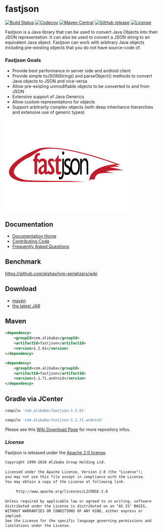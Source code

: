 # fastjson

[![Build Status](https://travis-ci.org/alibaba/fastjson.svg?branch=master)](https://travis-ci.org/alibaba/fastjson)
[![Codecov](https://codecov.io/gh/alibaba/fastjson/branch/master/graph/badge.svg)](https://codecov.io/gh/alibaba/fastjson/branch/master)
[![Maven Central](https://maven-badges.herokuapp.com/maven-central/com.alibaba/fastjson/badge.svg)](https://maven-badges.herokuapp.com/maven-central/com.alibaba/fastjson/)
[![GitHub release](https://img.shields.io/github/release/alibaba/fastjson.svg)](https://github.com/alibaba/fastjson/releases)
[![License](https://img.shields.io/badge/license-Apache%202-4EB1BA.svg)](https://www.apache.org/licenses/LICENSE-2.0.html)

Fastjson is a Java library that can be used to convert Java Objects into their JSON representation. It can also be used to convert a JSON string to an equivalent Java object. Fastjson can work with arbitrary Java objects including pre-existing objects that you do not have source-code of.

### Fastjson Goals
 * Provide best performance in server side and android client
 * Provide simple toJSONString() and parseObject() methods to convert Java objects to JSON and vice-versa
 * Allow pre-existing unmodifiable objects to be converted to and from JSON
 * Extensive support of Java Generics
 * Allow custom representations for objects
 * Support arbitrarily complex objects (with deep inheritance hierarchies and extensive use of generic types)

![fastjson](logo.jpg "fastjson")

## Documentation

- [Documentation Home](https://github.com/alibaba/fastjson/wiki)
- [Contributing Code](https://github.com/nschaffner/fastjson/blob/master/CONTRIBUTING.md)
- [Frequently Asked Questions](https://github.com/alibaba/fastjson/wiki/%E5%B8%B8%E8%A7%81%E9%97%AE%E9%A2%98)

## Benchmark

https://github.com/eishay/jvm-serializers/wiki

## Download

- [maven][1]
- [the latest JAR][2]

[1]: http://repo1.maven.org/maven2/com/alibaba/fastjson/
[2]: https://search.maven.org/remote_content?g=com.alibaba&a=fastjson&v=LATEST

## Maven

```xml
<dependency>
    <groupId>com.alibaba</groupId>
    <artifactId>fastjson</artifactId>
    <version>1.2.61</version>
</dependency>
```

```xml
<dependency>
    <groupId>com.alibaba</groupId>
    <artifactId>fastjson</artifactId>
    <version>1.1.71.android</version>
</dependency>
```

## Gradle via JCenter

``` groovy
compile 'com.alibaba:fastjson:1.2.61'
```

``` groovy
compile 'com.alibaba:fastjson:1.1.71.android'
```

Please see this [Wiki Download Page][Wiki] for more repository infos.

[Wiki]: https://github.com/alibaba/fastjson/wiki#download

### *License*

Fastjson is released under the [Apache 2.0 license](license.txt).

```
Copyright 1999-2019 Alibaba Group Holding Ltd.

Licensed under the Apache License, Version 2.0 (the "License");
you may not use this file except in compliance with the License.
You may obtain a copy of the License at following link.

     http://www.apache.org/licenses/LICENSE-2.0

Unless required by applicable law or agreed to in writing, software
distributed under the License is distributed on an "AS IS" BASIS,
WITHOUT WARRANTIES OR CONDITIONS OF ANY KIND, either express or implied.
See the License for the specific language governing permissions and
limitations under the License.
```
